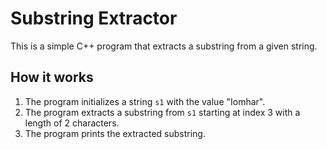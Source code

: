 # Substring Extractor

This is a simple C++ program that extracts a substring from a given string.

## How it works

1. The program initializes a string `s1` with the value "Iomhar".
2. The program extracts a substring from `s1` starting at index 3 with a length of 2 characters.
3. The program prints the extracted substring.
